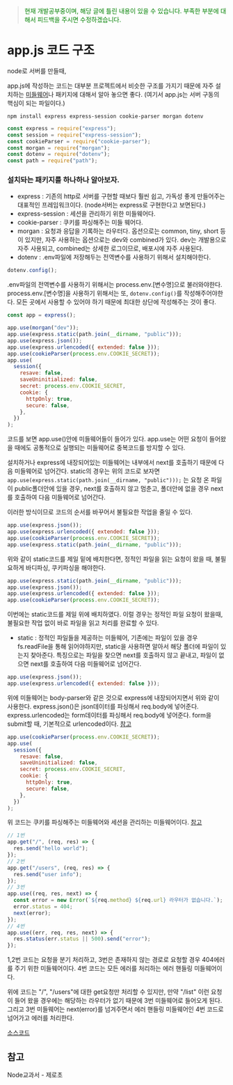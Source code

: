 > <span style="color:green">현재 개발공부중이며, 해당 글에 틀린 내용이 있을 수 있습니다. 부족한 부분에 대해서 피드백을 주시면 수정하겠습니다.</span>

# app.js 코드 구조

node로 서버를 만들때,

app.js에 작성하는 코드는 대부분 프로젝트에서 비슷한 구조를 가지기 때문에 자주 설치하는 [미들웨어](https://devyongi.tistory.com/4)나 패키지에 대해서 알아 놓으면 좋다.
(여기서 app.js는 서버 구동의 핵심이 되는 파일이다.)

```
npm install express express-session cookie-parser morgan dotenv
```

```js
const express = require("express");
const session = require("express-session");
const cookieParser = require("cookie-parser");
const morgan = require("morgan");
const dotenv = require("dotenv");
const path = require("path");
```

### 설치돠는 패키지를 하나하나 알아보자.

- express : 기존의 http로 서버를 구현할 때보다 훨씬 쉽고, 가독성 좋게 만들어주는 대표적인 프레임워크이다. (node서버는 express로 구현한다고 보면된다.)
- express-session : 세션을 관리하기 위한 미들웨어다.
- cookie-parser : 쿠키를 파싱해주는 미들 웨어다.
- morgan : 요청과 응답을 기록하는 라우터다. 옵션으로는 common, tiny, short 등이 있지만, 자주 사용하는 옵션으로는 dev와 combined가 있다. dev는 개발용으로 자주 사용되고, combined는 상세한 로그이므로, 배포시에 자주 사용된다.
- dotenv : .env파일에 저장해두는 전역변수를 사용하기 위해서 설치해야한다.

```js
dotenv.config();
```

.env파일의 전역변수를 사용하기 위해서는 process.env.[변수명]으로 불러와야한다. process.env.[변수명]을 사용하기 위해서는 또, `dotenv.config()`를 작성해주어야한다. 모든 곳에서 사용할 수 있어야 하기 때문에 최대한 상단에 작성해주는 것이 좋다.

```js
const app = express();

app.use(morgan("dev"));
app.use(express.static(path.join(__dirname, "public")));
app.use(express.json());
app.use(express.urlencoded({ extended: false }));
app.use(cookieParser(process.env.COOKIE_SECRET));
app.use(
  session({
    resave: false,
    saveUninitialized: false,
    secret: process.env.COOKIE_SECRET,
    cookie: {
      httpOnly: true,
      secure: false,
    },
  })
);
```

코드를 보면 app.use()안에 미들웨어들이 들어가 있다. app.use는 어떤 요청이 들어왔을 때에도 공통적으로 실행되는 미들웨어로 중복코드를 방지할 수 있다.

설치하거나 express에 내장되어있는 미들웨어는 내부에서 next를 호출하기 때문에 다음 미들웨어로 넘어간다. static의 경우는 위의 코드로 보자면 `app.use(express.static(path.join(__dirname, "public")));` 는 요청 온 파일이 public폴더안에 있을 경우, next를 호출하지 않고 멈춘고, 폴더안에 없을 경우 next를 호출하여 다음 미들웨어로 넘어간다.

이러한 방식이므로 코드의 순서를 바꾸어서 불필요한 작업을 줄일 수 있다.

```js
app.use(express.json());
app.use(express.urlencoded({ extended: false }));
app.use(cookieParser(process.env.COOKIE_SECRET));
app.use(express.static(path.join(__dirname, "public")));
```

위와 같이 static코드를 제일 밑에 배치한다면, 정적인 파일을 읽는 요청이 왔을 때, 불필요하게 바디파싱, 쿠키파싱을 해야한다.

```js
app.use(express.static(path.join(__dirname, "public")));
app.use(express.json());
app.use(express.urlencoded({ extended: false }));
app.use(cookieParser(process.env.COOKIE_SECRET));
```

이번에는 static코드를 제일 위에 배치하였다. 이럴 경우는 정적인 파일 요청이 왔을때, 불필요한 작업 없이 바로 파일을 읽고 처리를 완료할 수 있다.

- static : 정적인 파일들을 제공하는 미들웨어, 기존에는 파일이 있을 경우 fs.readFile을 통해 읽어야하지만, static을 사용하면 알아서 해당 폴더에 파일이 있는지 찾아준다. 특징으로는 파일을 찾으면 next를 호출하지 않고 끝내고, 파일이 없으면 next를 호출하여 다음 미들웨어로 넘어간다.

```js
app.use(express.json());
app.use(express.urlencoded({ extended: false }));
```

위에 미들웨어는 body-parser와 같은 것으로 express에 내장되어지면서 위와 같이 사용한다. express.json()은 json데이터를 파싱해서 req.body에 넣어준다. express.urlencoded는 form데이터를 파싱해서 req.body에 넣어준다. form을 submit할 때, 기본적으로 urlencoded이다. [참고](https://velog.io/@yongyongi/form-%ED%83%9C%EA%B7%B8%EC%9D%98-enctype-%EC%86%8D%EC%84%B1)

```js
app.use(cookieParser(process.env.COOKIE_SECRET));
app.use(
  session({
    resave: false,
    saveUninitialized: false,
    secret: process.env.COOKIE_SECRET,
    cookie: {
      httpOnly: true,
      secure: false,
    },
  })
);
```

위 코드는 쿠키를 파싱해주는 미들웨어와 세션을 관리하는 미들웨어이다. [참고](https://devyongi.tistory.com/2)

```js
// 1번
app.get("/", (req, res) => {
  res.send("hello world");
});
// 2번
app.get("/users", (req, res) => {
  res.send("user info");
});
// 3번
app.use((req, res, next) => {
  const error = new Error(`${req.method} ${req.url} 라우터가 없습니다.`);
  error.status = 404;
  next(error);
});
// 4번
app.use((err, req, res, next) => {
  res.status(err.status || 500).send("error");
});
```

1,2번 코드는 요청을 분기 처리하고, 3번은 존재하지 않는 경로로 요청할 경우 404에러를 주기 위한 미들웨어이다. 4번 코드는 모든 에러를 처리하는 에러 핸들링 미들웨어이다.

위에 코드는 "/", "/users"에 대한 get요청만 처리할 수 있지만, 만약 "/list" 이런 요청이 들어 왔을 경우에는 해당하는 라우터가 없기 때문에 3번 미들웨어로 들어오게 된다. 그리고 3번 미들웨어는 next(error)를 넘겨주면서 에러 핸들링 미들웨어인 4번 코드로 넘어가고 에러를 처리한다.

[소스코드](https://github.com/yongyongi/devyongi_blog/blob/master/app.js%EC%BD%94%EB%93%9C%20%EA%B5%AC%EC%A1%B0/index.js)

## 참고

Node교과서 - 제로초
